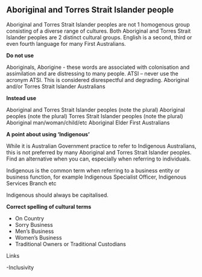 ---
---

## Aboriginal and Torres Strait Islander people

Aboriginal and Torres Strait Islander peoples are not 1 homogenous group consisting of a diverse range of cultures. Both Aboriginal and Torres Strait Islander peoples are 2 distinct cultural groups. English is a second, third or even fourth language for many First Australians.

**Do not use**

Aboriginals, Aborigine - these words are associated with colonisation and assimilation and are distressing to many people.
ATSI – never use the acronym ATSI. This is considered disrespectful and degrading.
Aboriginal and/or Torres Strait Islander Australians

**Instead use**

Aboriginal and Torres Strait Islander peoples (note the plural)
Aboriginal peoples (note the plural)
Torres Strait Islander peoples (note the plural)
Aboriginal man/woman/child/etc
Aboriginal Elder
First Australians

**A point about using ‘Indigenous’**

While it is Australian Government practice to refer to Indigenous Australians, this is not preferred by many Aboriginal and Torres Strait Islander peoples. Find an alternative when you can, especially when referring to individuals.

Indigenous is the common term when referring to a business entity or business function, for example Indigenous Specialist Officer, Indigenous Services Branch etc

Indigenous should always be capitalised.

**Correct spelling of cultural terms**

- On Country
- Sorry Business
- Men’s Business
- Women’s Business
- Traditional Owners or Traditional Custodians

Links

-Inclusivity
